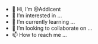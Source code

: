 - 👋 Hi, I’m @Addicent
- 👀 I’m interested in ...
- 🌱 I’m currently learning ...
- 💞️ I’m looking to collaborate on ...
- 📫 How to reach me ...

<!---
Addicent/Addicent is a ✨ special ✨ repository because its `README.md` (this file) appears on your GitHub profile.
You can click the Preview link to take a look at your changes.
--->
